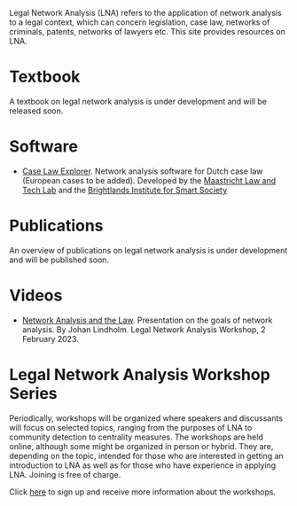 Legal Network Analysis (LNA) refers to the application of network analysis to a legal context, which can concern legislation, case law, networks of criminals, patents, networks of lawyers etc. This site provides resources on LNA.

# Textbook
A textbook on legal network analysis is under development and will be released soon.

# Software
* [Case Law Explorer](https://maastrichtlawtech.github.io/case-explorer-ui/#/userguide/). Network analysis software for Dutch case law (European cases to be added). Developed by the [Maastricht Law and Tech Lab](https://www.maastrichtuniversity.nl/about-um/faculties/law/research/law-and-tech-lab) and the [Brightlands Institute for Smart Society](https://www.biss-institute.com/) 

# Publications
An overview of publications on legal network analysis is under development and will be published soon.

# Videos
* [Network Analysis and the Law](https://play.umu.se/media/t/0_xvu5g1bd). Presentation on the goals of network analysis. By Johan Lindholm. Legal Network Analysis Workshop, 2 February 2023.

# Legal Network Analysis Workshop Series
Periodically, workshops will be organized where speakers and discussants will focus on selected topics, ranging from the purposes of LNA to community detection to centrality measures. The workshops are held online, although some might be organized in person or hybrid. They are, depending on the topic, intended for those who are interested in getting an introduction to LNA as well as for those who have experience in applying LNA. Joining is free of charge.

Click [here](https://c.spotler.com/ct/m5/k1/EJJ7KbjBI1CR6ORcqYgaKOspc-5jsaq35vFth5Lo1pTSWaj2fuxModjZebh8-SW2/tHkiJ7wgyidPhXY) to sign up and receive more information about the workshops.